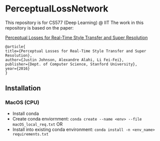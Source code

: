 # PerceptualLossNetwork
This repository is for CS577 (Deep Learning) @ IIT
The work in this repository is based on the paper:

[Perceptual Losses for Real-Time Style Transfer and Super Resolution](https://arxiv.org/pdf/1603.08155v1.pdf)

```
@article{
title={Perceptual Losses for Real-Time Style Transfer and Super Resolution},
author={Justin Johnson, Alexandre Alahi, Li Fei-Fei},
publisher={Dept. of Computer Science, Stanford University},
year={2016}
}
```

## Installation
### MacOS (CPU)
- Install conda 
- Create conda enviornment: `conda create --name <env> --file macOS_local_req.txt`
OR
- Install into existing conda environment: `conda install -n <env_name> requirements.txt`

